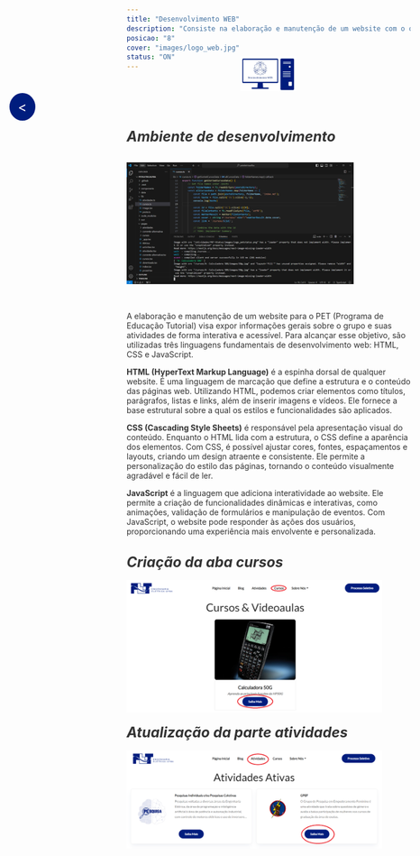 ```yaml
---
title: "Desenvolvimento WEB"
description: "Consiste na elaboração e manutenção de um website com o objetivo de expor informações gerais do PET, além de abranger algumas atividades que o grupo desenvolve de forma interativa com os usuários."
posicao: "8"
cover: "images/logo_web.jpg"
status: "ON"
---
```

<!-- imagem da atividade-->
<div style="text-align: center; margin-top: -40px;"> <!-- Reduzindo a margem superior -->
  <img src="/atividades/Desenvolvimento-WEB/images/logo_web.jpg" alt="Imagem Centralizada" style="width: 20%; height: auto;">
</div>
<!--Botão para voltar para a página anterior-->
<a href="javascript:history.back()" style="position: fixed; center: 20px; left: 20px; background-color: #001D7E; color: white; padding: 10px 15px; border-radius: 50%; text-decoration: none; font-size: 24px; z-index: 1000;">&lt;</a>

<!-- Ambiente de desenviolvimento-->
<br><br><div>
  <t style="color: #333; font-size: 25px; font-weight: bold; font-style: italic;">Ambiente de desenvolvimento</t>
</div><br>
<img src="/atividades/Desenvolvimento-WEB/images/img_vs_code.PNG" alt="Descrição da Imagem" style="width: 80%; height: auto;"><br>


<!--  o conterúdo começa a partir daqui -->
<br><p style="color: #333;">
  A elaboração e manutenção de um website para o PET (Programa de Educação Tutorial) visa expor informações gerais sobre o grupo e suas atividades de forma interativa e acessível. Para alcançar esse objetivo, são utilizadas três linguagens fundamentais de desenvolvimento web: HTML, CSS e JavaScript.
</p>
<p style="color: #333;">
  <strong>HTML (HyperText Markup Language)</strong> é a espinha dorsal de qualquer website. É uma linguagem de marcação que define a estrutura e o conteúdo das páginas web. Utilizando HTML, podemos criar elementos como títulos, parágrafos, listas e links, além de inserir imagens e vídeos. Ele fornece a base estrutural sobre a qual os estilos e funcionalidades são aplicados.
</p>
<p style="color: #333;">
  <strong>CSS (Cascading Style Sheets)</strong> é responsável pela apresentação visual do conteúdo. Enquanto o HTML lida com a estrutura, o CSS define a aparência dos elementos. Com CSS, é possível ajustar cores, fontes, espaçamentos e layouts, criando um design atraente e consistente. Ele permite a personalização do estilo das páginas, tornando o conteúdo visualmente agradável e fácil de ler.
</p>
<p style="color: #333;">
  <strong>JavaScript</strong> é a linguagem que adiciona interatividade ao website. Ele permite a criação de funcionalidades dinâmicas e interativas, como animações, validação de formulários e manipulação de eventos. Com JavaScript, o website pode responder às ações dos usuários, proporcionando uma experiência mais envolvente e personalizada.
</p><br>
<!-- Criação parte cursos -->
<div>
  <t style="color: #333; font-size: 25px; font-weight: bold; font-style: italic;">Criação da aba cursos</t>
</div><br>
<img src="/atividades/Desenvolvimento-WEB/images/parte_cursos.PNG" alt="Descrição da Imagem" style="width: 90%; height: auto;">
<!-- Atualizações parte atividades -->
<br><br><div>
  <t style="color: #333; font-size: 25px; font-weight: bold; font-style: italic;">Atualização da parte atividades</t>
</div><br>
<img src="/atividades/Desenvolvimento-WEB/images/parte_atividades.PNG" alt="Descrição da Imagem" style="width: 90%; height: auto;"><br><br>

